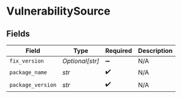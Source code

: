 # VulnerabilitySource


## Fields

| Field              | Type               | Required           | Description        |
| ------------------ | ------------------ | ------------------ | ------------------ |
| `fix_version`      | *Optional[str]*    | :heavy_minus_sign: | N/A                |
| `package_name`     | *str*              | :heavy_check_mark: | N/A                |
| `package_version`  | *str*              | :heavy_check_mark: | N/A                |